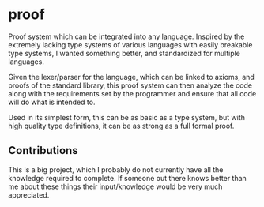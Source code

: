 # proof

Proof system which can be integrated into any language. Inspired by the
extremely lacking type systems of various languages with easily breakable type
systems, I wanted something better, and standardized for multiple languages.

Given the lexer/parser for the language, which can be linked to axioms, and
proofs of the standard library, this proof system can then analyze the code
along with the requirements set by the programmer and ensure that all code will
do what is intended to.

Used in its simplest form, this can be as basic as a type system, but with high
quality type definitions, it can be as strong as a full formal proof.

## Contributions

This is a big project, which I probably do not currently have all the knowledge
required to complete. If someone out there knows better than me about these
things their input/knowledge would be very much appreciated.
